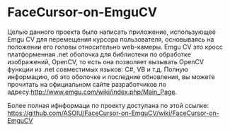 FaceCursor-on-EmguCV
====================
Целью данного проекта было написать приложение, использующее Emgu CV для перемещения курсора пользователя, основываясь на положении его головы относительно web-камеры. Emgu CV это кросс платформенная .net оболочка для библиотеки по обработке изображений, OpenCV, то есть она позволяет вызывать OpenCV функции из .net  совместимых языков: С#, VB и т.д. Полную информацию, об это оболочке и последние обновления, вы можете прочитать на официальном сайте разработчиков по адресу:http://www.emgu.com/wiki/index.php/Main_Page.

Более полная ифнформаци по проекту доступана по этой ссылке:
https://github.com/ASOIU/FaceCursor-on-EmguCV/wiki/FaceCursor-on-EmguCV

  
